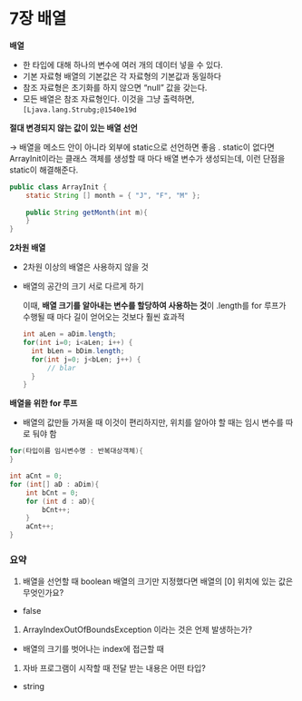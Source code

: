 # 7장 배열

**배열**

- 한 타입에 대해 하나의 변수에 여러 개의 데이터 넣을 수 있다.
- 기본 자료형 배열의 기본값은 각 자료형의 기본값과 동일하다
- 참조 자료형은 초기화를 하지 않으면 “null” 값을 갖는다.
- 모든 배열은 참조 자료형인다. 이것을 그냥 출력하면,  `[Ljava.lang.Strubg;@1540e19d`

**절대 변경되지 않는 값이 있는 배열 선언**

→ 배열을 메소드 안이 아니라 외부에 static으로 선언하면 좋음 . static이 없다면 ArrayInit이라는 클래스 객체를 생성할 때 마다 배열 변수가 생성되는데, 이런 단점을 static이 해결해준다.

```java
public class ArrayInit {
	static String [] month = { "J", "F", "M" };
	
	public String getMonth(int m){
	}
}
```

**2차원 배열**

- 2차원 이상의 배열은 사용하지 않을 것

- 배열의 공간의 크기 서로 다르게 하기

  이때, **배열 크기를 알아내는 변수를 할당하여 사용하는 것**이 .length를 for 루프가 수행될 때 마다 길이 얻어오는 것보다 훨씬 효과적

  ```java
  int aLen = aDim.length;
  for(int i=0; i<aLen; i++) {
  	int bLen = bDim.length;
  	for(int j=0; j<bLen; j++) {
  		// blar
  	}
  }
  ```

**배열을 위한 for 루프**

- 배열의 값만들 가져올 때 이것이 편리하지만, 위치를 알아야 할 때는 임시 변수를 따로 둬야 함

```java
for(타입이름 임시변수명 : 반복대상객체){
} 

int aCnt = 0;
for (int[] aD : aDim){
	int bCnt = 0;
	for (int d : aD){
		bCnt++;
	}
	aCnt++;
}
```

### 요약

1. 배열을 선언할 때 boolean 배열의 크기만 지정했다면 배열의 [0] 위치에 있는 값은 무엇인가요?

- false

1. ArrayIndexOutOfBoundsException 이라는 것은 언제 발생하는가?

- 배열의 크기를 벗어나는 index에 접근할 때

1. 자바 프로그램이 시작할 때 전달 받는 내용은 어떤 타입?

- string
